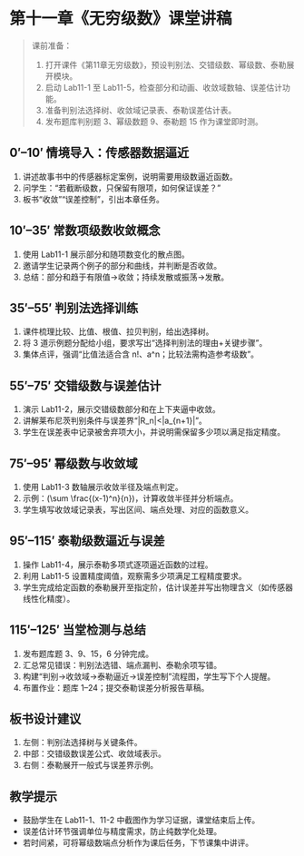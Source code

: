 # 第十一章《无穷级数》课堂讲稿

> 课前准备：
> 1. 打开课件《第11章无穷级数》，预设判别法、交错级数、幂级数、泰勒展开模块。
> 2. 启动 Lab11-1 至 Lab11-5，检查部分和动画、收敛域数轴、误差估计功能。
> 3. 准备判别法选择树、收敛域记录表、泰勒误差估计表。
> 4. 发布题库判别题 3、幂级数题 9、泰勒题 15 作为课堂即时测。

## 0′–10′ 情境导入：传感器数据逼近
1. 讲述故事书中的传感器标定案例，说明需要用级数逼近函数。
2. 问学生：“若截断级数，只保留有限项，如何保证误差？”
3. 板书“收敛”“误差控制”，引出本章任务。

## 10′–35′ 常数项级数收敛概念
1. 使用 Lab11-1 展示部分和随项数变化的散点图。
2. 邀请学生记录两个例子的部分和曲线，并判断是否收敛。
3. 总结：部分和趋于有限值→收敛；持续发散或振荡→发散。

## 35′–55′ 判别法选择训练
1. 课件梳理比较、比值、根值、拉贝判别，给出选择树。
2. 将 3 道示例题分配给小组，要求写出“选择判别法的理由+关键步骤”。
3. 集体点评，强调“比值法适合含 n!、a^n；比较法需构造参考级数”。

## 55′–75′ 交错级数与误差估计
1. 演示 Lab11-2，展示交错级数部分和在上下夹逼中收敛。
2. 讲解莱布尼茨判别条件与误差界“|R_n|<|a_{n+1}|”。
3. 学生在误差表中记录被舍弃项大小，并说明需保留多少项以满足指定精度。

## 75′–95′ 幂级数与收敛域
1. 使用 Lab11-3 数轴展示收敛半径及端点判定。
2. 示例：\(\sum \frac{(x-1)^n}{n}\)，计算收敛半径并分析端点。
3. 学生填写收敛域记录表，写出区间、端点处理、对应的函数意义。

## 95′–115′ 泰勒级数逼近与误差
1. 操作 Lab11-4，展示泰勒多项式逐项逼近函数的过程。
2. 利用 Lab11-5 设置精度阈值，观察需多少项满足工程精度要求。
3. 学生完成给定函数的泰勒展开至指定阶，估计误差并写出物理含义（如传感器线性化精度）。

## 115′–125′ 当堂检测与总结
1. 发布题库题 3、9、15，6 分钟完成。
2. 汇总常见错误：判别法选错、端点漏判、泰勒余项写错。
3. 构建“判别→收敛域→泰勒逼近→误差控制”流程图，学生写下个人提醒。
4. 布置作业：题库 1–24；提交泰勒误差分析报告草稿。

## 板书设计建议
1. 左侧：判别法选择树与关键条件。
2. 中部：交错级数误差公式、收敛域表示。
3. 右侧：泰勒展开一般式与误差界示例。

## 教学提示
- 鼓励学生在 Lab11-1、11-2 中截图作为学习证据，课堂结束后上传。
- 误差估计环节强调单位与精度需求，防止纯数学化处理。
- 若时间紧，可将幂级数端点分析作为课后任务，下节课集中讲评。
